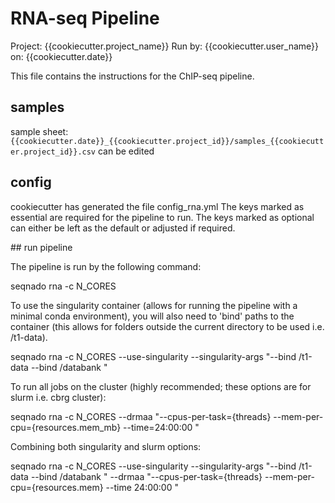 # RNA-seq Pipeline
Project: {{cookiecutter.project_name}}
Run by: {{cookiecutter.user_name}}
on: {{cookiecutter.date}}

This file contains the instructions for the ChIP-seq pipeline.

## samples

sample sheet: `{{cookiecutter.date}}_{{cookiecutter.project_id}}/samples_{{cookiecutter.project_id}}.csv` can be edited 
 
## config

cookiecutter has generated the file config_rna.yml
The keys marked as essential are required for the pipeline to run.
The keys marked as optional can either be left as the default or adjusted if required.

## run pipeline

The pipeline is run by the following command:

seqnado rna -c N_CORES

To use the singularity container (allows for running the pipeline with a minimal conda environment), 
you will also need to 'bind' paths to the container (this allows for folders outside the current directory to be used i.e. /t1-data).

seqnado rna -c N_CORES --use-singularity --singularity-args "--bind /t1-data --bind /databank "

To run all jobs on the cluster (highly recommended; these options are for slurm i.e. cbrg cluster):

seqnado rna -c N_CORES --drmaa "--cpus-per-task={threads} --mem-per-cpu={resources.mem_mb} --time=24:00:00 "  

Combining both singularity and slurm options:

seqnado rna -c N_CORES --use-singularity --singularity-args "--bind /t1-data --bind /databank " --drmaa "--cpus-per-task={threads} --mem-per-cpu={resources.mem} --time 24:00:00 "

